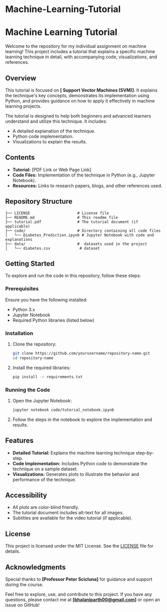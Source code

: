 # Machine-Learning-Tutorial
# Machine Learning Tutorial

Welcome to the repository for my individual assignment on machine learning! This project includes a tutorial that explains a specific machine learning technique in detail, with accompanying code, visualizations, and references.

## Overview
This tutorial is focused on **[ Support Vector Machines (SVM)]**. It explains the technique's key concepts, demonstrates its implementation using Python, and provides guidance on how to apply it effectively in machine learning projects.

The tutorial is designed to help both beginners and advanced learners understand and utilize this technique. It includes:
- A detailed explanation of the technique.
- Python code implementation.
- Visualizations to explain the results.

## Contents
- **Tutorial:** [PDF Link or Web Page Link]
- **Code Files:** Implementation of the technique in Python (e.g., Jupyter Notebook).
- **Resources:** Links to research papers, blogs, and other references used.

## Repository Structure
```
├── LICENSE                     # License file
├── README.md                   # This readme file
├── tutorial.pdf                # The tutorial document (if applicable)
├── code/                       # Directory containing all code files
│   └── Diabetes_Prediction.ipynb # Jupyter Notebook with code and explanations
├── data/                       #  datasets used in the project
│   └── diabetes.csv             # dataset
```

## Getting Started
To explore and run the code in this repository, follow these steps:

### Prerequisites
Ensure you have the following installed:
- Python 3.x
- Jupyter Notebook
- Required Python libraries (listed below)

### Installation
1. Clone the repository:
   ```bash
   git clone https://github.com/yourusername/repository-name.git
   cd repository-name
   ```
2. Install the required libraries:
   ```bash
   pip install -r requirements.txt
   ```

### Running the Code
1. Open the Jupyter Notebook:
   ```bash
   jupyter notebook code/tutorial_notebook.ipynb
   ```
2. Follow the steps in the notebook to explore the implementation and results.

## Features
- **Detailed Tutorial:** Explains the machine learning technique step-by-step.
- **Code Implementation:** Includes Python code to demonstrate the technique on a sample dataset.
- **Visualizations:** Generates plots to illustrate the behavior and performance of the technique.

## Accessibility
- All plots are color-blind friendly.
- The tutorial document includes alt-text for all images.
- Subtitles are available for the video tutorial (if applicable).

## License
This project is licensed under the MIT License. See the [LICENSE](LICENSE) file for details.

## Acknowledgments
Special thanks to **[Professor Peter Scicluna]** for guidance and support during the course.

Feel free to explore, use, and contribute to this project. If you have any questions, please contact me at **[bhalaniparth00@gmail.com]** or open an issue on GitHub!
